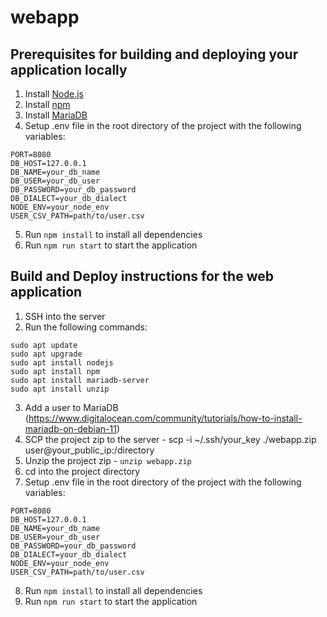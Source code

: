 # webapp

## Prerequisites for building and deploying your application locally
1. Install [Node.js](https://nodejs.org/en/download/)
2. Install [npm](https://www.npmjs.com/get-npm)
3. Install [MariaDB](https://mariadb.org/download/)
4. Setup .env file in the root directory of the project with the following variables:
```
PORT=8080
DB_HOST=127.0.0.1
DB_NAME=your_db_name
DB_USER=your_db_user
DB_PASSWORD=your_db_password
DB_DIALECT=your_db_dialect
NODE_ENV=your_node_env
USER_CSV_PATH=path/to/user.csv
```
5. Run `npm install` to install all dependencies
6. Run `npm run start` to start the application

## Build and Deploy instructions for the web application
1. SSH into the server
2. Run the following commands:
```
sudo apt update
sudo apt upgrade
sudo apt install nodejs
sudo apt install npm
sudo apt install mariadb-server
sudo apt install unzip
```
3. Add a user to MariaDB (https://www.digitalocean.com/community/tutorials/how-to-install-mariadb-on-debian-11)
4. SCP the project zip to the server - scp -i ~/.ssh/your_key ./webapp.zip user@your_public_ip:/directory
5. Unzip the project zip - `unzip webapp.zip`
6. cd into the project directory
7. Setup .env file in the root directory of the project with the following variables:
```
PORT=8080
DB_HOST=127.0.0.1
DB_NAME=your_db_name
DB_USER=your_db_user
DB_PASSWORD=your_db_password
DB_DIALECT=your_db_dialect
NODE_ENV=your_node_env
USER_CSV_PATH=path/to/user.csv
```
8. Run `npm install` to install all dependencies
9. Run `npm run start` to start the application